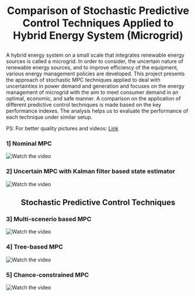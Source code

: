 # <p align="center"> Comparison of Stochastic Predictive Control Techniques Applied to Hybrid Energy System (Microgrid) </p>

A hybrid energy system on a small scale that integrates renewable energy sources is called a microgrid. In order to consider, the uncertain nature of renewable energy sources, and to improve efficiency of the equipment, various energy management policies are developed. This project presents the approach of stochastic MPC techniques applied to deal with uncertainties in power demand and generation and focuses on the energy management of microgrid with the aim to meet consumer demand in an optimal, economic, and safe manner. A comparison on the application of different predictive control techniques is made based on the key performance indexes. The analysis helps us to evaluate the performance of each technique under similar setup.

PS: For better quality pictures and videos: [Link](https://github.com/vipulkumbhar/AuE893_Robust_Predictive_Control/blob/main/Final_project/Team_7_Project_Presentation.pptx) 

### 1] Nominal MPC

![Watch the video](https://github.com/vipulkumbhar/AuE893_Robust_Predictive_Control/blob/main/Final_project/nmpcVideoFile.gif)

### 2] Uncertain MPC with Kalman filter based state estimator

![Watch the video](https://github.com/vipulkumbhar/AuE893_Robust_Predictive_Control/blob/main/Final_project/kfmpcVideoFile.gif)

## <p align="center"> Stochastic Predictive Control Techniques </p>

### 3] Multi-scenerio based MPC

![Watch the video](https://github.com/vipulkumbhar/AuE893_Robust_Predictive_Control/blob/main/Final_project/msmpcVideoFile.gif)

### 4] Tree-based MPC

![Watch the video](https://github.com/vipulkumbhar/AuE893_Robust_Predictive_Control/blob/main/Final_project/tbmpcVideoFile.gif)

### 5] Chance-constrained MPC

![Watch the video](https://github.com/vipulkumbhar/AuE893_Robust_Predictive_Control/blob/main/Final_project/CCMPC_2020-12-02_14-26.gif)
